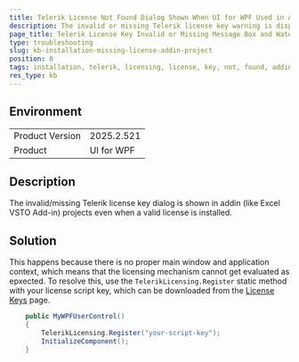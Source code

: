 ```yaml
---
title: Telerik License Not Found Dialog Shown When UI for WPF Used in Addin Project
description: The invalid or missing Telerik license key warning is displayed in an addin project, like Excel/Word VSTO, Revit and others.
page_title: Telerik License Key Invalid or Missing Message Box and Watermark Displayed in a Excel VSTO Add-in/Plugin Project
type: troubleshooting
slug: kb-installation-missing-license-addin-project
position: 0
tags: installation, telerik, licensing, license, key, not, found, addin
res_type: kb
---
```


## Environment

<table>
	<tbody>
		<tr>
			<td>Product Version</td>
			<td>2025.2.521</td>
		</tr>
		<tr>
			<td>Product</td>
			<td>UI for WPF</td>
		</tr>
	</tbody>
</table>

## Description

The invalid/missing Telerik license key dialog is shown in addin (like Excel VSTO Add-in) projects even when a valid license is installed.

## Solution

This happens because there is no proper main window and application context, which means that the licensing mechanism cannot get evaluated as epxected. To resolve this, use the `TelerikLicensing.Register` static method with your license script key, which can be downloaded from the [License Keys](https://www.telerik.com/account/your-licenses/license-keys) page.

```csharp
	public MyWPFUserControl()
	{
		TelerikLicensing.Register("your-script-key");
		InitializeComponent();
	}
```


